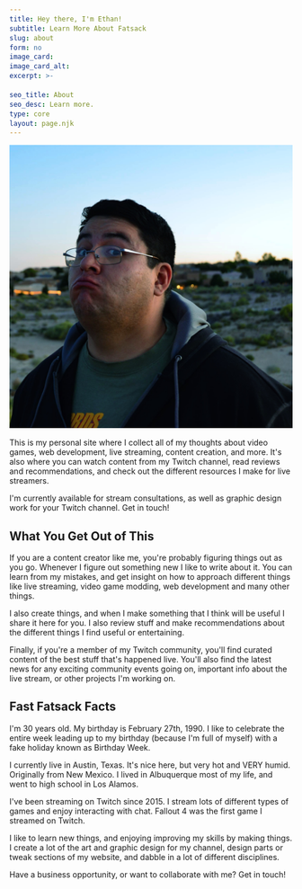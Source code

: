 ```yaml
---
title: Hey there, I'm Ethan!
subtitle: Learn More About Fatsack
slug: about
form: no
image_card:
image_card_alt:
excerpt: >-

seo_title: About
seo_desc: Learn more.
type: core
layout: page.njk
---
```

<div class="flex flex-wrap justify-center"> <img src="/images/about-fatsack-01.jpg" alt="Ethan Kellogg is Fatsack Fails">
</div>

This is my personal site where I collect all of my thoughts about video games, web development, live streaming, content creation, and more. It's also where you can watch content from my Twitch channel, read reviews and recommendations, and check out the different resources I make for live streamers.

<div class="flex flex-wrap bg-fspurple-800 font-mono justify-center m-8">
I'm currently available for stream consultations, as well as graphic design work for your Twitch channel. Get in touch!
</div>

## What You Get Out of This
If you are a content creator like me, you're probably figuring things out as you go. Whenever I figure out something new I like to write about it. You can learn from my mistakes, and get insight on how to approach different things like live streaming, video game modding, web development and many other things.

I also create things, and when I make something that I think will be useful I share it here for you. I also review stuff and make recommendations about the different things I find useful or entertaining.

Finally, if you're a member of my Twitch community, you'll find curated content of the best stuff that's happened live. You'll also find the latest news for any exciting community events going on, important info about the live stream, or other projects I'm working on.

## Fast Fatsack Facts
I'm 30 years old. My birthday is February 27th, 1990. I like to celebrate the entire week leading up to my birthday (because I'm full of myself) with a fake holiday known as Birthday Week.

I currently live in Austin, Texas. It's nice here, but very hot and VERY humid. Originally from New Mexico. I lived in Albuquerque most of my life, and went to high school in Los Alamos.

I've been streaming on Twitch since 2015. I stream lots of different types of games and enjoy interacting with chat. Fallout 4 was the first game I streamed on Twitch.

I like to learn new things, and enjoying improving my skills by making things. I create a lot of the art and graphic design for my channel, design parts or tweak sections of my website, and dabble in a lot of different disciplines.

<div class="flex flex-wrap bg-fspurple-800 font-mono justify-center m-8 ">
Have a business opportunity, or want to collaborate with me? Get in touch!
</div>
